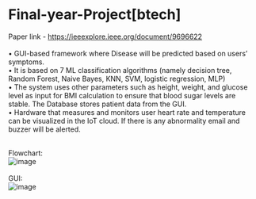 # Final-year-Project[btech]

Paper link - https://ieeexplore.ieee.org/document/9696622<br /><br />
• GUI-based framework where Disease will be predicted based on users’ symptoms.<br /> • It is based on 7 ML classification algorithms (namely decision tree, Random Forest, Naive Bayes, KNN, SVM, logistic regression, MLP) <br />• The system uses other parameters such as height, weight, and glucose level as input for BMI calculation to ensure that blood sugar levels are stable. The Database stores patient data from the GUI.<br /> • Hardware that measures and monitors user heart rate and temperature can be visualized in the IoT cloud. If there is any abnormality email and buzzer will be alerted.<br /><br />

Flowchart:<br />
![image](https://user-images.githubusercontent.com/11870995/192006198-4d73cbaf-8512-4ad8-83ba-0595f4addf2a.png)
<br /><br />
GUI:<br />
![image](https://user-images.githubusercontent.com/11870995/191506948-4253a7e5-54da-4ae7-a928-ba3547a3969b.png)
